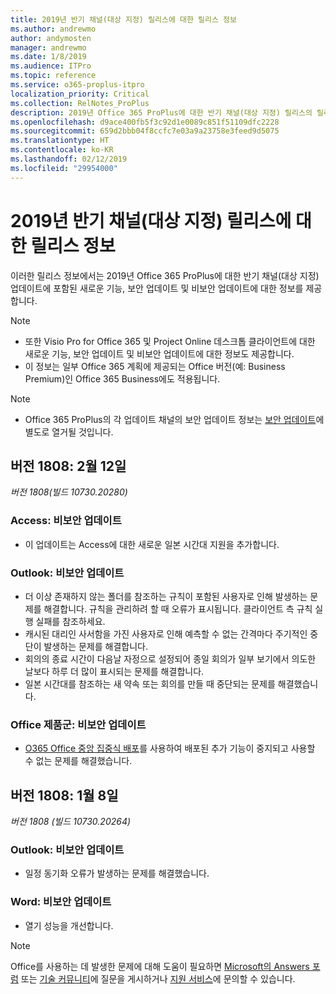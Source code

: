 ```yaml
---
title: 2019년 반기 채널(대상 지정) 릴리스에 대한 릴리스 정보
ms.author: andrewmo
author: andymosten
manager: andrewmo
ms.date: 1/8/2019
ms.audience: ITPro
ms.topic: reference
ms.service: o365-proplus-itpro
localization_priority: Critical
ms.collection: RelNotes_ProPlus
description: 2019년 Office 365 ProPlus에 대한 반기 채널(대상 지정) 릴리스의 릴리스 정보를 IT 전문가에게 제공합니다.
ms.openlocfilehash: d9ace400fb5f3c92d1e0089c851f51109dfc2228
ms.sourcegitcommit: 659d2bbb04f8ccfc7e03a9a23758e3feed9d5075
ms.translationtype: HT
ms.contentlocale: ko-KR
ms.lasthandoff: 02/12/2019
ms.locfileid: "29954000"
---
```

# <a name="release-notes-for-semi-annual-channel-targeted-releases-in-2019"></a>2019년 반기 채널(대상 지정) 릴리스에 대한 릴리스 정보

이러한 릴리스 정보에서는 2019년 Office 365 ProPlus에 대한 반기 채널(대상 지정) 업데이트에 포함된 새로운 기능, 보안 업데이트 및 비보안 업데이트에 대한 정보를 제공합니다.
 
> [!NOTE]
> - 또한 Visio Pro for Office 365 및 Project Online 데스크톱 클라이언트에 대한 새로운 기능, 보안 업데이트 및 비보안 업데이트에 대한 정보도 제공합니다.
> - 이 정보는 일부 Office 365 계획에 제공되는 Office 버전(예: Business Premium)인 Office 365 Business에도 적용됩니다.

 
> [!NOTE]
> - Office 365 ProPlus의 각 업데이트 채널의 보안 업데이트 정보는 [보안 업데이트](office365-proplus-security-updates.md)에 별도로 열거될 것입니다.

## <a name="version-1808-february-12"></a>버전 1808: 2월 12일
*버전 1808(빌드 10730.20280)* 

### <a name="access-non-security-updates"></a>Access: 비보안 업데이트 

- 이 업데이트는 Access에 대한 새로운 일본 시간대 지원을 추가합니다.

### <a name="outlook-non-security-updates"></a>Outlook: 비보안 업데이트 

- 더 이상 존재하지 않는 폴더를 참조하는 규칙이 포함된 사용자로 인해 발생하는 문제를 해결합니다. 규칙을 관리하려 할 때 오류가 표시됩니다. 클라이언트 측 규칙 실행 실패를 참조하세요.
- 캐시된 대리인 사서함을 가진 사용자로 인해 예측할 수 없는 간격마다 주기적인 중단이 발생하는 문제를 해결합니다.
- 회의의 종료 시간이 다음날 자정으로 설정되어 종일 회의가 일부 보기에서 의도한 날보다 하루 더 많이 표시되는 문제를 해결합니다.
- 일본 시간대를 참조하는 새 약속 또는 회의를 만들 때 중단되는 문제를 해결했습니다.

### <a name="office-suite-non-security-updates"></a>Office 제품군: 비보안 업데이트

- [O365 Office 중앙 집중식 배포](https://docs.microsoft.com/ko-KR/office/dev/add-ins/publish/centralized-deployment)를 사용하여 배포된 추가 기능이 중지되고 사용할 수 없는 문제를 해결했습니다.


## <a name="version-1808-january-8"></a>버전 1808: 1월 8일
*버전 1808 (빌드 10730.20264)* 

### <a name="outlook-non-security-updates"></a>Outlook: 비보안 업데이트 

- 일정 동기화 오류가 발생하는 문제를 해결했습니다.

### <a name="word-non-security-updates"></a>Word: 비보안 업데이트

- 열기 성능을 개선합니다.


> [!NOTE]
> Office를 사용하는 데 발생한 문제에 대해 도움이 필요하면 [Microsoft의 Answers 포럼](https://answers.microsoft.com/) 또는 [기술 커뮤니티](https://techcommunity.microsoft.com/)에 질문을 게시하거나 [지원 서비스](https://support.microsoft.com/contactus)에 문의할 수 있습니다.
